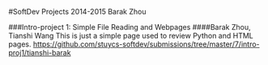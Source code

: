 #SoftDev Projects 2014-2015
Barak Zhou

###Intro-project 1: Simple File Reading and Webpages
####Barak Zhou, Tianshi Wang
This is just a simple page used to review Python and HTML pages.
https://github.com/stuycs-softdev/submissions/tree/master/7/intro-proj1/tianshi-barak



